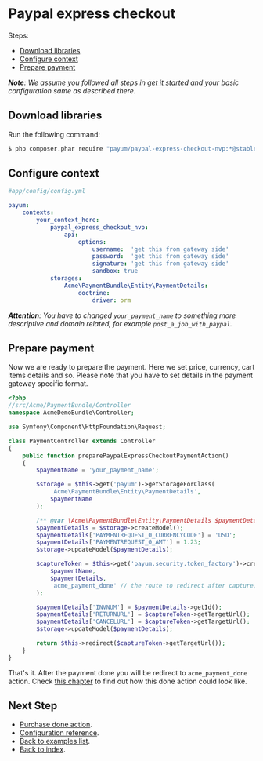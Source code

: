 # Paypal express checkout

Steps:

* [Download libraries](#download-libraries)
* [Configure context](#configure-context)
* [Prepare payment](#prepare-payment)

_**Note**: We assume you followed all steps in [get it started](../get_it_started.md) and your basic configuration same as described there._

## Download libraries

Run the following command:

```bash
$ php composer.phar require "payum/paypal-express-checkout-nvp:*@stable"
```

## Configure context

```yaml
#app/config/config.yml

payum:
    contexts:
        your_context_here:
            paypal_express_checkout_nvp:
                api:
                    options:
                        username:  'get this from gateway side'
                        password:  'get this from gateway side'
                        signature: 'get this from gateway side'
                        sandbox: true
            storages:
                Acme\PaymentBundle\Entity\PaymentDetails:
                    doctrine:
                        driver: orm
```

_**Attention**: You have to changed `your_payment_name` to something more descriptive and domain related, for example `post_a_job_with_paypal`._

## Prepare payment

Now we are ready to prepare the payment. Here we set price, currency, cart items details and so.
Please note that you have to set details in the payment gateway specific format.

```php
<?php
//src/Acme/PaymentBundle/Controller
namespace AcmeDemoBundle\Controller;

use Symfony\Component\HttpFoundation\Request;

class PaymentController extends Controller
{
    public function preparePaypalExpressCheckoutPaymentAction()
    {
        $paymentName = 'your_payment_name';

        $storage = $this->get('payum')->getStorageForClass(
            'Acme\PaymentBundle\Entity\PaymentDetails',
            $paymentName
        );

        /** @var \Acme\PaymentBundle\Entity\PaymentDetails $paymentDetails */
        $paymentDetails = $storage->createModel();
        $paymentDetails['PAYMENTREQUEST_0_CURRENCYCODE'] = 'USD';
        $paymentDetails['PAYMENTREQUEST_0_AMT'] = 1.23;
        $storage->updateModel($paymentDetails);

        $captureToken = $this->get('payum.security.token_factory')->createCaptureToken(
            $paymentName,
            $paymentDetails,
            'acme_payment_done' // the route to redirect after capture;
        );

        $paymentDetails['INVNUM'] = $paymentDetails->getId();
        $paymentDetails['RETURNURL'] = $captureToken->getTargetUrl();
        $paymentDetails['CANCELURL'] = $captureToken->getTargetUrl();
        $storage->updateModel($paymentDetails);

        return $this->redirect($captureToken->getTargetUrl());
    }
}
```

That's it. After the payment done you will be redirect to `acme_payment_done` action.
Check [this chapter](../purchase_done_action.md) to find out how this done action could look like.

## Next Step

* [Purchase done action](../purchase_done_action.md).
* [Configuration reference](../configuration_reference.md).
* [Back to examples list](../simple_purchase_examples.md).
* [Back to index](../index.md).